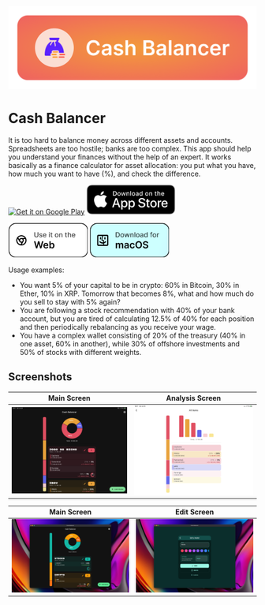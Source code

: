 ![Image of Cash Balancer](assets/readme.png)

# Cash Balancer

It is too hard to balance money across different assets and accounts. Spreadsheets are too hostile; banks are too
complex. This app should help you understand your finances without the help of an expert. It works basically as a
finance calculator for asset allocation: you put what you have, how much you want to have (%), and check the difference.

[<img src="https://play.google.com/intl/en_us/badges/images/generic/en-play-badge.png" alt="Get it on Google Play" height="80">](https://play.google.com/store/apps/details?id=com.bernaferrari.cash_balancer)
[<img src="assets/app_store.svg" alt="Download on App Store" height="60">](https://apps.apple.com/us/app/cash-balancer-asset-allocation/id1578127532#?platform=ipad)


<a href="https://bernaferrari.github.io/CashBalancer"><img src="assets/try_web.png" height="70"/></a> <a href="https://github.com/bernaferrari/cash_balancer/releases"><img src="assets/try_macOS.png" height="70"/></a>

Usage examples:

- You want 5% of your capital to be in crypto: 60% in Bitcoin, 30% in Ether, 10% in XRP. Tomorrow that becomes 8%, what
  and how much do you sell to stay with 5% again?
- You are following a stock recommendation with 40% of your bank account, but you are tired of calculating 12.5% of 40%
  for each position and then periodically rebalancing as you receive your wage.
- You have a complex wallet consisting of 20% of the treasury (40% in one asset, 60% in another), while 30% of offshore
  investments and 50% of stocks with different weights.

## Screenshots

| Main Screen | Analysis Screen |
|:-:|:-:|
| ![iPad Main Screen](assets/screen_ipad_main.png?raw=true) | ![Analysis Screen](assets/screen_ipad_analysis.png?raw=true) |

| Main Screen | Edit Screen |
|:-:|:-:|
| ![MacOS Main Screen](assets/screen_macos_main.png?raw=true) | ![Analysis Screen](assets/screen_macos_edit.png?raw=true) |
